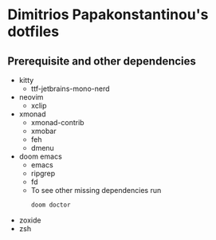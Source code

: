 # Dimitrios Papakonstantinou's dotfiles

## Prerequisite and other dependencies

- kitty
    * ttf-jetbrains-mono-nerd
- neovim
    * xclip
- xmonad
    * xmonad-contrib
    * xmobar
    * feh
    * dmenu
- doom emacs
    * emacs
    * ripgrep 
    * fd
    * To see other missing dependencies run
        ```bash
        doom doctor
        ```
- zoxide
- zsh
